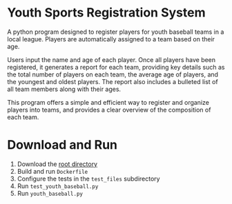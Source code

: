 # Youth Sports Registration System
A python program designed to register players for youth baseball teams in a local league. Players are automatically assigned to a team based on their age.

Users input the name and age of each player. Once all players have been registered, it generates a report for each team, providing key details such as the total number of players on each team, the average age of players, and the youngest and oldest players. The report also includes a bulleted list of all team members along with their ages.

This program offers a simple and efficient way to register and organize players into teams, and provides a clear overview of the composition of each team.

# Download and Run
1) Download the [root directory](https://github.com/caydnbaldwin/Youth-Baseball/archive/refs/heads/main.zip)
2) Build and run `Dockerfile`
3) Configure the tests in the `test_files` subdirectory
4) Run `test_youth_baseball.py`
5) Run `youth_baseball.py`
